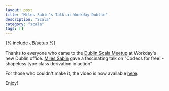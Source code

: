 ```yaml
---
layout: post
title: "Miles Sabin's Talk at Workday Dublin"
description: "Scala"
category: "scala"
tags: []
---
```

{% include JB/setup %}

Thanks to everyone who came to the [Dublin Scala Meetup](http://www.meetup.com/Dublin-Scala-users-group/events/223835810/) at Workday's new Dublin office. 
[Miles Sabin](https://twitter.com/milessabin) gave a fascinating talk on "Codecs for free! - shapeless type class derivation in action"

For those who couldn't make it, the video is now available [here](https://www.youtube.com/watch?v=LaOiBdrM8uo&feature=youtu.be).

Enjoy!

